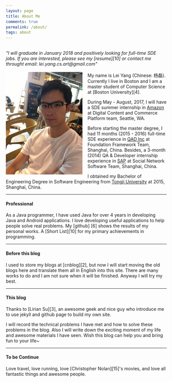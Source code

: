 ```yaml
---
layout: page
title: About Me
comments: true
permalink: /about/
tags: about
---
```


<br>
<i>
"I will graduate in January 2018 and positively looking for full-time SDE jobs. If you are interested, please see my [resume][10] or contact me throught email: lei.yang.cs.art@gmail.com"
</i>
<br>
<br>

<div style="vertical-align:baseline;float:left;width:15rem;margin-right:1rem;">
<img style="margin:0;padding:50" src="/assets/about/photo.jpeg">
</div>
My name is Lei Yang (Chinese: 杨磊). Currently I live in Boston and I am a master student of Computer Science at [Boston University][4]. 

During May - August, 2017, I will have a SDE summer internship in
[Amazon][11] at Digital Content and Commerce Platform team, Seattle, WA.

Before starting the master degree, I had 11 months (2015 - 2016) full-time SDE experience in [QAD Inc][12] at Foundation Framework Team, Shanghai, China. Besides, a 3-month (2014) QA & Developer internship experience in [SAP][13] at Social Network Software Team, Shanghai, China.

I obtained my Bachelor of Engineering Degree in Software Engineering from [Tongji University][5] at 2015, Shanghai, China.

<hr> 
<h4> Professional </h4>
As a Java programmer, I have used Java for over 4 years in developing Java and Android applications. I love developing useful applications to help people solve real problems.
 My [github] [6] shows the results of my personal works. A [Short List][10] for my primary achievements in programming.

<hr>
<h4> Before this blog </h4>
I used to store my blogs at [cnblog][2], but now I will start moving the old blogs here and translate them all in English into this site. There are many works to do and I am not sure when it will  be finished. Anyway I will try my best.

<hr>
<h4> This blog </h4>
Thanks to [Lirian Su][3], an awesome geek and nice guy who introduce me to use jekyll and github page to build my own site.

I will record the technical problems I have met and how to solve these problems
in the blog. Also I will write down the exciting moment of my life and awesome
materials I have seen. Wish this blog can help you and bring fun to your life~

<hr>
<h4> To be Continue </h4>
Love travel, love running, love [Christopher Nolan][15]'s movies, and love all fantastic things and awesome people.

[1]: /assets/about_me_scenery.jpg
[2]: http://www.cnblogs.com/Raymond-Yang/
[3]: http://www.liriansu.com/
[4]: http://www.bu.edu/
[5]: http://www.tongji.edu.cn/
[6]: https://github.com/ray-young
[7]: https://github.com/Ray-Young/Hetzer-Crawlite
[8]: https://github.com/Ray-Young/Online-Bricking-App
[9]: https://github.com/Ray-Young/ray-young.github.com
[10]: /public/resume.pdf
[11]: https://en.wikipedia.org/wiki/Amazon.com
[12]: https://en.wikipedia.org/wiki/Amazon.com
[13]: http://www.qad.com/about
[14]: https://www.sap.com/about.html
[15]: https://en.wikipedia.org/wiki/Christopher_Nolan
